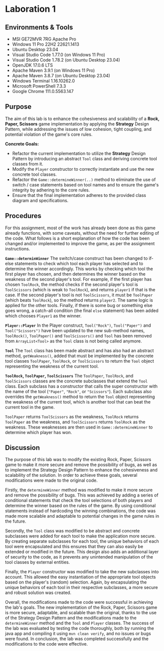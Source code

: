 # Laboration 1

## Environments & Tools

* MSI GE72MVR 7RG Apache Pro
* Windows 11 Pro 22H2 22621.1413
* Ubuntu Desktop 23.04
* Visual Studio Code 1.77.0 (on Windows 11 Pro)
* Visual Studio Code 1.78.2 (on Ubuntu Desktop 23.04)
* OpenJDK 17.0.6 LTS
* Apache Maven 3.9.1 (on Windows 11 Pro)
* Apache Maven 3.8.7 (on Ubuntu Desktop 23.04)
* Windows Terminal 1.16.10262.0
* Microsoft PowerShell 7.3.3
* Google Chrome 111.0.5563.147

## Purpose

The aim of this lab is to enhance the cohesiveness and scalability of a **Rock, Paper, Scissors** game implementation by applying the **Strategy** Design Pattern, while addressing the issues of low cohesion, tight coupling, and potential violation of the game's core rules.

**Concrete Goals:**

* Refactor the current implementation to utilize the **Strategy** Design Pattern by introducing an abstract `Tool` class and deriving concrete tool classes from it.
* Modify the `Player` constructor to correctly instantiate and use the new concrete tool classes.
* Refactor the `Game::determineWinner(..)` method to eliminate the use of switch / case statements based on tool names and to ensure the game's integrity by adhering to the core rules.
* Ensure that the final implementation adheres to the provided class diagram and specifications.

## Procedures

For this assignment, most of the work has already been done as this game already functions, with some caveats, without the need for further editing of the code. What follows is a short explanation of how the code has been changed and/or implemented to improve the game, as per the assignment instructions.

**`Game::determinWinner`**
The switch/case construct has been changed to if-else statements to check which tool each player has selected and to determine the winner accordingly. This works by checking which tool the first player has chosen, and then determines the winner based on the weakness of the second player's tool. For example, if the first player has chosen `ToolRock`, the method checks if the second player's tool is `ToolScissors` (which is weak to `ToolRock`), and returns `player1` if that is the case. If the second player's tool is not `ToolScissors`, it must be `ToolPaper` (which beats `ToolRock`), so the method returns `player2`. The same logic is applied for the other tools. Finally, if there is some bug or something else goes wrong, a catch-all condition (the final `else` statement) has been added which chooses `Player1` as the winner.

**`Player::Player`**
In the Player construct, `Tool("Rock")`, `Tool("Paper")` and `Tool("Scissors")` have been updated to the new sub-method names, `ToolRock()`, `ToolPaper()` and `ToolScissors()` and `Tool` has been removed from `ArrayList<Tool>` as the `Tool` class is not being called anymore.

**`Tool`**
The `Tool` class has been made abstract and has also had an abstract method, `getWeakness()`, added that must be implemented by the concrete tool classes `ToolPaper`, `ToolRock`, or `ToolScissors` to return the `Tool` object representing the weakness of the current tool.

**`ToolRock`, `ToolPaper`, `ToolScissors`**
The `ToolPaper`, `ToolRock`, and `ToolScissors` classes are the concrete subclasses that extend the `Tool` class. Each subclass has a constructor that calls the super constructor with the name of the tool (`"Paper"`, `"Rock"`, or `"Scissors"`). Each subclass also overrides the `getWeakness()` method to return the `Tool` object representing the weakness of the current tool, which is another tool that can beat the current tool in the game.

`ToolPaper` returns `ToolScissors` as the weakness, `ToolRock` returns `ToolPaper` as the weakness, and `ToolScissors` returns `ToolRock` as the weakness. These weaknesses are then used in `Game::determineWinner` to determine which player has won.

## Discussion

The purpose of this lab was to modify the existing Rock, Paper, Scissors game to make it more secure and remove the possibility of bugs, as well as to implement the Strategy Design Pattern to enhance the cohesiveness and scalability of the solution. In order to achieve these goals, several modifications were made to the original code.

Firstly, the `determineWinner` method was modified to make it more secure and remove the possibility of bugs. This was achieved by adding a series of conditional statements that check the tool selections of both players and determine the winner based on the rules of the game. By using conditional statements instead of hardcoding the winning combinations, the code was made more scalable and adaptable to potential changes in the game rules in the future.

Secondly, the `Tool` class was modified to be abstract and concrete subclasses were added for each tool to make the application more secure. By creating separate subclasses for each tool, the unique behaviors of each tool were encapsulated and this ensures that they can also easily be extended or modified in the future. This design also adds an additional layer of security to the code, as it prevents any unintended manipulation of the tool classes by external entities.

Finally, the `Player` constructor was modified to take the new subclasses into account. This allowed the easy instantiation of the appropriate tool objects based on the player's (random) selection. Again, by encapsulating the unique behaviors of each tool in their respective subclasses, a more secure and robust solution was created.

Overall, the modifications made to the code were successful in achieving the lab's goals. The new implementation of the Rock, Paper, Scissors game is more secure, adaptable, and scalable than the original, thanks to the use of the Strategy Design Pattern and the modifications made to the `determineWinner` method and the `Tool` and `Player` classes. The success of the lab was evaluated by testing the code thoroughly, both by running the java app and compiling it using `mvn clean verify`, and no issues or bugs were found. In conclusion, the lab was completed successfully and the modifications to the code were effective.
